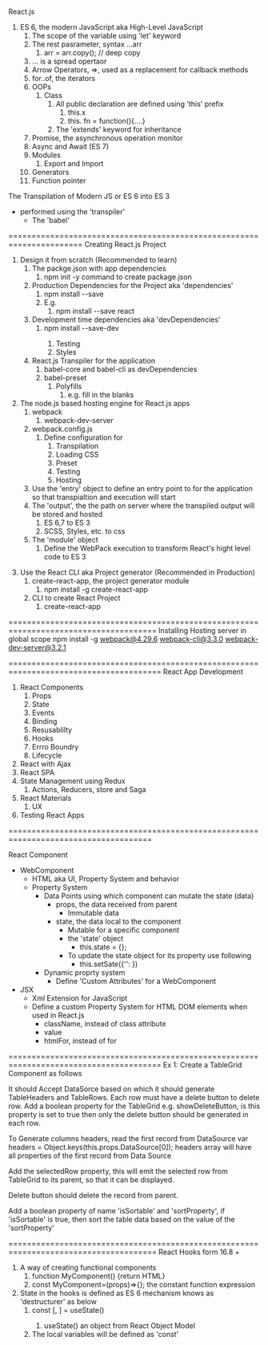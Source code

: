 React.js

1. ES 6, the modern JavaScript aka High-Level JavaScript
   1. The scope of the variable using 'let' keyword
   2. The rest pasrameter, syntax ...arr
      1. arr = arr.copy(); // deep copy
   3. ... is a spread opertaor
   4. Arrow Operators, =>, used as a replacement for callback methods
   5. for..of, the iterators
   6. OOPs
      1. Class
         1. All public declaration are defined using 'this' prefix
            1. this.x
            2. this. fn = function(){....}
         2. The 'extends' keyword for inheritance
   7. Promise, the asynchronous operation monitor
   8. Async and Await (ES 7)
   9. Modules
      1. Export and Import
   10. Generators
   11. Function pointer

The Transpilation of Modern JS or ES 6 into ES 3

- performed using the 'transpiler'
  - The 'babel'

======================================================================
Creating React.js Project

1. Design it from scratch (Recommended to learn)
   1. The packge.json with app dependencies
      1. npm init -y command to create package.json
   2. Production Dependencies for the Project aka 'dependencies'
      1. npm install --save <PACKAGE-NAME>
      2. E.g.
         1. npm install --save react
   3. Development time dependencies aka 'devDependencies'
      1. npm install --save-dev <PACKAGE-NAME>
         1. Testing
         2. Styles
   4. React.js Transpiler for the application
      1. babel-core and babel-cli as devDependencies
      2. babel-preset
         1. Polyfills
            1. e.g. fill in the blanks
2. The node.js based hosting engine for React.js apps
   1. webpack
      1. webpack-dev-server
   2. webpack.config.js
      1. Define configuration for
         1. Transpilation
         2. Loading CSS
         3. Preset
         4. Testing
         5. Hosting
   3. Use the 'entry' object to define an entry point to for the application so that transpialtion and execution will start
   4. The 'output', the the path on server where the transpiled output will be stored and hosted
      1. ES 6,7 to ES 3
      2. SCSS, Styles, etc. to css
   5. The 'module' object
      1. Define the WebPack execution to transform React's hight level code to ES 3

3) Use the React CLI aka Project generator (Recommended in Production)
   1. create-react-app, the project generator module
      1. npm install -g create-react-app
   2. CLI to create React Project
      1. create-react-app <NAME-OF-PROJECT>

======================================================================================
Installing Hosting server in global scope
npm install -g webpack@4.29.6 webpack-cli@3.3.0 webpack-dev-server@3.2.1

=======================================================================================
React App Development

1. React Components
   1. Props
   2. State
   3. Events
   4. Binding
   5. Resusablilty
   6. Hooks
   7. Errro Boundry
   8. Lifecycle
2. React with Ajax
3. React SPA
4. State Management using Redux
   1. Actions, Reducers, store and Saga
5. React Materials
   1. UX
6. Testing React Apps

=====================================================================================

React Component
- WebComponent
  - HTML aka UI, Property System and behavior
  - Property System
    - Data Points using which component can mutate the state (data)
      - props, the data received from parent
        - Immutable data
      - state, the data local to the component
        - Mutable for a specific component
        - the 'state' object
          - this.state = {};
        - To update the state object for its property use following
          - this.setSate({'<PORPERTY-NAME>': <VALUE>})
    - Dynamic proprty system
      - Define 'Custom Attributes' for a WebComponent
- JSX
  - Xml Extension for JavaScript
  - Define a custom Property System for HTML DOM elements when used in React.js
    - className, instead of class attribute
    - value
    - htmlFor, instead of for

=======================================================================================
Ex 1:
Create a TableGrid Component as follows
             <TableGrid DataSource={this.state.Products} selectedRow={this.state.getRowValue} isSortable="true" sortProperty="ProductName"
              showDeleteButton="true"></TableGrid>

It should Accept DataSorce based on which it should generate TableHeaders and TableRows. Each row must have a delete button to delete row. Add a boolean property for the TableGrid e.g. showDeleteButton, is this property is set to true then only the delete button should be generated in each row.

To Generate columns headers, read the first record from DataSource
 var headers = Object.keys(this.props.DataSource[0]);
 headers array will have all properties of the first record from Data Source 

Add the selectedRow property, this will emit the selected row from TableGrid to its parent, so that it can be displayed.

Delete button should delete the record from parent.

Add a boolean property of name 'isSortable' and 'sortProperty', if 'isSortable' is true, then sort the table data based on the value of the 'sortProperty'

======================================================================================
React Hooks form 16.8 +
1. A way of creating functional components
   1. function MyComponent() {return HTML}
   2. const MyComponent=(props)=>{}; the constant function expression
2. State in the hooks is defined as ES 6 mechanism knows as 'destructurer' as below
   1. const [<state-variable>, <callback-to-update-state-variable>] = useState(<INIT-VALUE-OF-State-variable>)
      1. useState() an object from React Object Model 
   2. The local variables will be defined as 'const'
